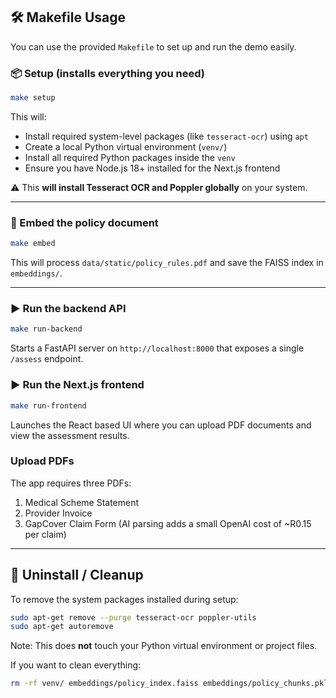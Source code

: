 ## 🛠 Makefile Usage

You can use the provided `Makefile` to set up and run the demo easily.

### 📦 Setup (installs everything you need)

```bash
make setup
```

This will:

- Install required system-level packages (like `tesseract-ocr`) using `apt`
- Create a local Python virtual environment (`venv/`)
- Install all required Python packages inside the `venv`
- Ensure you have Node.js 18+ installed for the Next.js frontend

⚠️ This **will install Tesseract OCR and Poppler globally** on your system.

---

### 💾 Embed the policy document

```bash
make embed
```

This will process `data/static/policy_rules.pdf` and save the FAISS index in `embeddings/`.

---

### ▶️ Run the backend API

```bash
make run-backend
```

Starts a FastAPI server on `http://localhost:8000` that exposes a single `/assess` endpoint.

### ▶️ Run the Next.js frontend

```bash
make run-frontend
```

Launches the React based UI where you can upload PDF documents and view the assessment results.

### Upload PDFs

The app requires three PDFs:

1. Medical Scheme Statement
2. Provider Invoice
3. GapCover Claim Form (AI parsing adds a small OpenAI cost of ~R0.15 per claim)

---

## 🧹 Uninstall / Cleanup

To remove the system packages installed during setup:

```bash
sudo apt-get remove --purge tesseract-ocr poppler-utils
sudo apt-get autoremove
```

Note: This does **not** touch your Python virtual environment or project files.

If you want to clean everything:

```bash
rm -rf venv/ embeddings/policy_index.faiss embeddings/policy_chunks.pkl
```
